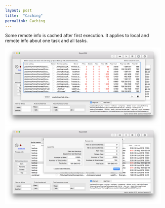 ```yaml
---
layout: post
title:  "Caching"
permalink: Caching
---
```

Some remote info is cached after first execution. It applies to local and remote info about one task and all tasks.

![](/images/RsyncOSX/master/caching/caching1.png)
![](/images/RsyncOSX/master/caching/caching2.png)
